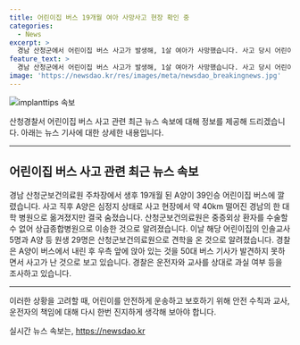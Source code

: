 ```yaml
---
title: 어린이집 버스 19개월 여아 사망사고 현장 확인 중
categories:
  - News
excerpt: >
  경남 산청군에서 어린이집 버스 사고가 발생해, 1살 여아가 사망했습니다. 사고 당시 어린이집 학생 29명과 교사 5명이 함께 견학 중이었으며, 사고 원인과 책임자에 대한 경찰 조사가 진행 중입니다. #어린이집 #버스 #체험학습 #산청군 #견학 #여아
feature_text: >
  경남 산청군에서 어린이집 버스 사고가 발생해, 1살 여아가 사망했습니다. 사고 당시 어린이집 학생 29명과 교사 5명이 함께 견학 중이었으며, 사고 원인과 책임자에 대한 경찰 조사가 진행 중입니다. #어린이집 #버스 #체험학습 #산청군 #견학 #여아
image: 'https://newsdao.kr/res/images/meta/newsdao_breakingnews.jpg'
---
```


<p><img src="https://newsdao.kr/res/images/meta/newsdao_breakingnews.jpg" alt="implanttips 속보" /></p>

<p>산청경찰서 어린이집 버스 사고 관련 최근 뉴스 속보에 대해 정보를 제공해 드리겠습니다. 아래는 뉴스 기사에 대한 상세한 내용입니다.</p>

<hr />

<h2 data-ke-size="size26">어린이집 버스 사고 관련 최근 뉴스 속보</h2>

<p data-ke-size="size16">경남 산청군보건의료원 주차장에서 생후 19개월 된 A양이 39인승 어린이집 버스에 깔렸습니다. 사고 직후 A양은 심정지 상태로 사고 현장에서 약 40km 떨어진 경남의 한 대학 병원으로 옮겨졌지만 결국 숨졌습니다. 산청군보건의료원은 중증외상 환자를 수술할 수 없어 상급종합병원으로 이송한 것으로 알려졌습니다. 이날 해당 어린이집의 인솔교사 5명과 A양 등 원생 29명은 산청군보건의료원으로 견학을 온 것으로 알려졌습니다. 경찰은 A양이 버스에서 내린 후 우측 앞에 앉아 있는 것을 50대 버스 기사가 발견하지 못하면서 사고가 난 것으로 보고 있습니다. 경찰은 운전자와 교사를 상대로 과실 여부 등을 조사하고 있습니다.</p>

<hr />

<p>이러한 상황을 고려할 때, 어린이를 안전하게 운송하고 보호하기 위해 안전 수칙과 교사, 운전자의 책임에 대해 다시 한번 진지하게 생각해 보아야 합니다.</p>
실시간 뉴스 속보는, <a href="https://newsdao.kr" rel="dofollow">https://newsdao.kr</a>


